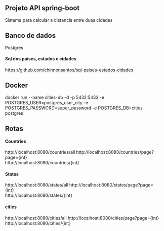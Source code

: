 ## Projeto API spring-boot  
Sistema para calcular a distancia entre duas cidades  

## Banco de dados  
Postgres  
#### Sql dos paises, estados e cidades  
https://github.com/chinnonsantos/sql-paises-estados-cidades  

  
## Docker  
docker run --name cities-db -d -p 5432:5432 -e POSTGRES_USER=postgres_user_city -e POSTGRES_PASSWORD=super_password -e POSTGRES_DB=cities postgres  
  
## Rotas  
#### Countries
http://localhost:8080/countries/all
http://localhost:8080/countries/page?page={int}  
http://localhost:8080/countries/{int}  
  
#### States  
http://localhost:8080/states/all
http://localhost:8080/states/page?page={int}  
http://localhost:8080/states/{int}  

#### cities
http://localhost:8080/cities/all
http://localhost:8080/cities/page?page={int}  
http://localhost:8080/cities/{int}  
  
